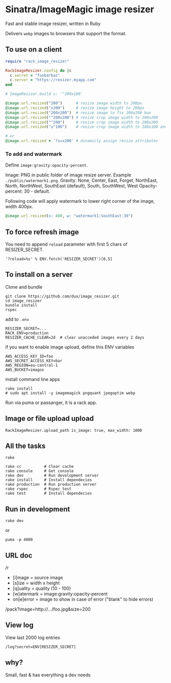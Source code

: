 Sinatra/ImageMagic image resizer
=====================

Fast and stable image resizer, written in Ruby

Delivers `webp` images to browsers that support the format.

## To use on a client

```ruby
require "rack_image_resizer"

RackImageResizer.config do |c
  c.secret = "foobarbaz"
  c.server = "https://resizer.myapp.com"
end

# ImageResizer.build s: '^200x100'

@image.url.resized("200")      # resize image width to 200px
@image.url.resized("x200")     # resize image height to 200px
@image.url.resized("200x200")  # resize image to fix 200x200 box
@image.url.resized("^200x200") # resize crop image width to 200x200
@image.url.resized("^200")     # resize crop image width to 200x200
@image.url.resized("u^100")    # resize crop image width to 100x100 and apply unsharp mask

# or
@image.url.resized + '?s=x200' # dinamicly assign resize attributes
```

### To add and watermark

Define `image:gravity:opacity-percent`.

Image: PNG in public folder of image resize server. Example `./public/watermark1.png`.
Gravity: None, Center, East, Forget, NorthEast, North, NorthWest, SouthEast (default), South, SouthWest, West
Opacity-percent: 30 - default.

Following code will apply watermark to lower right corner of the image, width 400px.

```ruby
@image.url.resized(s: 400, w: "watermark1:SouthEast:30")
```

## To force refresh image

You need to append `reload` parameter with first 5 chars of RESIZER_SECRET.

`'?reload=%s' % ENV.fetch('RESIZER_SECRET')[0,5]`

## To install on a server

Clone and bundle

```
git clone https://github.com/dux/image_resizer.git
cd image_resizer
bundle install
rspec
```

add to `.env`

```
RESIZER_SECRET=...
RACK_ENV=production
RESIZER_CACHE_CLEAR=2d  # clear unacceded images every 2 days
```

if you want to enable image upload, define this ENV variables

```
AWS_ACCESS_KEY_ID=foo
AWS_SECRET_ACCESS_KEY=bar
AWS_REGION=eu-central-1
AWS_BUCKET=imagos
```

install command line apps

```
rake install
# sudo apt install -y imagemagick pngquant jpegoptim webp
```

Run via puma or passanger, it is a rack app.

## Image or file upload upload

```
RackImageResizer.upload_path is_image: true, max_width: 1000
```

## All the tasks

`rake`

```
rake cc          # Clear cache
rake console     # Get console
rake dev         # Run development server
rake install     # Install dependecies
rake production  # Run production server
rake rspec       # Rspec test
rake test        # Install dependecies
```

## Run in development

`rake dev`

or

`puma -p 4000`


## URL doc

/r

* [i]mage     = source image
* [s]ize      = width x height
* [q]uality   = quality (10 - 100)
* [w]atermark = image:gravity:opacity-percent
* on[e]error  = image to show in case of error ("blank" to hide errors)

/pack?image=http://.../foo.jpg&size=200

## View log

View last 2000 log entries

`/log?secret=ENV[RESIZER_SECRET]`

## why?

Small, fast & has everything a dev needs

